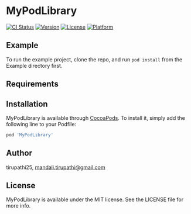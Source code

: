 # MyPodLibrary

[![CI Status](https://img.shields.io/travis/tirupathi25/MyPodLibrary.svg?style=flat)](https://travis-ci.org/tirupathi25/MyPodLibrary)
[![Version](https://img.shields.io/cocoapods/v/MyPodLibrary.svg?style=flat)](https://cocoapods.org/pods/MyPodLibrary)
[![License](https://img.shields.io/cocoapods/l/MyPodLibrary.svg?style=flat)](https://cocoapods.org/pods/MyPodLibrary)
[![Platform](https://img.shields.io/cocoapods/p/MyPodLibrary.svg?style=flat)](https://cocoapods.org/pods/MyPodLibrary)

## Example

To run the example project, clone the repo, and run `pod install` from the Example directory first.

## Requirements

## Installation

MyPodLibrary is available through [CocoaPods](https://cocoapods.org). To install
it, simply add the following line to your Podfile:

```ruby
pod 'MyPodLibrary'
```

## Author

tirupathi25, mandali.tirupathi@gmail.com

## License

MyPodLibrary is available under the MIT license. See the LICENSE file for more info.
